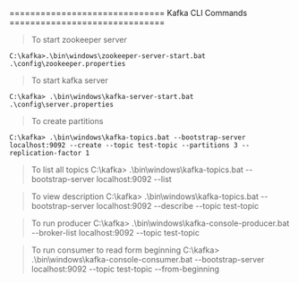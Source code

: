 ============================== Kafka CLI Commands ==============================

>To start zookeeper server

	C:\kafka>.\bin\windows\zookeeper-server-start.bat .\config\zookeeper.properties

>To start kafka server

	C:\kafka> .\bin\windows\kafka-server-start.bat .\config\server.properties

>To create partitions

	C:\kafka> .\bin\windows\kafka-topics.bat --bootstrap-server localhost:9092 --create --topic test-topic --partitions 3 --replication-factor 1

>To list all topics
	C:\kafka> .\bin\windows\kafka-topics.bat --bootstrap-server localhost:9092 --list
	
>To view description
	C:\kafka> .\bin\windows\kafka-topics.bat --bootstrap-server localhost:9092 --describe --topic test-topic

>To run producer
	C:\kafka> .\bin\windows\kafka-console-producer.bat --broker-list localhost:9092 --topic test-topic
	
>To run consumer to read form beginning
	C:\kafka> .\bin\windows\kafka-console-consumer.bat --bootstrap-server localhost:9092 --topic test-topic --from-beginning
	